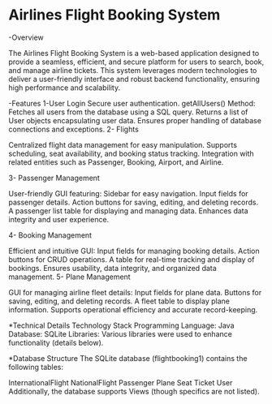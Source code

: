 # Airlines Flight Booking System

 
-Overview

The Airlines Flight Booking System is a web-based application designed to provide a seamless, efficient, and secure platform for users to search, book, and manage airline tickets. This system leverages modern technologies to deliver a user-friendly interface and robust backend functionality, ensuring high performance and scalability.

-Features
1-User Login
Secure user authentication.
getAllUsers() Method:
Fetches all users from the database using a SQL query.
Returns a list of User objects encapsulating user data.
Ensures proper handling of database connections and exceptions.
2- Flights

Centralized flight data management for easy manipulation.
Supports scheduling, seat availability, and booking status tracking.
Integration with related entities such as Passenger, Booking, Airport, and Airline.

3- Passenger Management

User-friendly GUI featuring:
Sidebar for easy navigation.
Input fields for passenger details.
Action buttons for saving, editing, and deleting records.
A passenger list table for displaying and managing data.
Enhances data integrity and user experience.

4- Booking Management

Efficient and intuitive GUI:
Input fields for managing booking details.
Action buttons for CRUD operations.
A table for real-time tracking and display of bookings.
Ensures usability, data integrity, and organized data management.
5- Plane Management

GUI for managing airline fleet details:
Input fields for plane data.
Buttons for saving, editing, and deleting records.
A fleet table to display plane information.
Supports operational efficiency and accurate record-keeping.

*Technical Details
Technology Stack
Programming Language: Java
Database: SQLite
Libraries: Various libraries were used to enhance functionality (details below).

*Database Structure
The SQLite database (flightbooking1) contains the following tables:

InternationalFlight
NationalFlight
Passenger
Plane
Seat
Ticket
User
Additionally, the database supports Views (though specifics are not listed).


